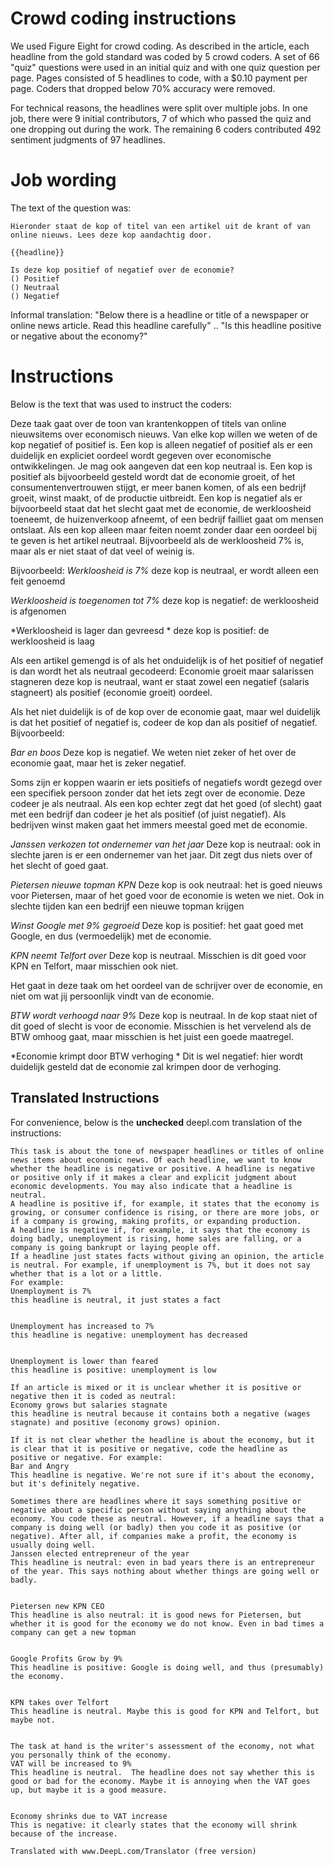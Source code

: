 # Crowd coding instructions

We used Figure Eight for crowd coding. 
As described in the article, each headline from the gold standard was coded by 5 crowd coders.
A set of 66 "quiz" questions were used in an initial quiz and with one quiz question per page.
Pages consisted of 5 headlines to code, with a $0.10 payment per page. 
Coders that dropped below 70% accuracy were removed. 

For technical reasons, the headlines were split over multiple jobs. 
In one job, there were 9 initial contributors, 7 of which who passed the quiz and one dropping out during the work.
The remaining 6 coders contributed 492 sentiment judgments of 97 headlines. 

# Job wording

The text of the question was:

```
Hieronder staat de kop of titel van een artikel uit de krant of van online nieuws. Lees deze kop aandachtig door.

{{headline}}

Is deze kop positief of negatief over de economie?
() Positief
() Neutraal
() Negatief
```

Informal translation: "Below there is a headline or title of a newspaper or online news article. Read this headline carefully" .. "Is this headline positive or negative about the economy?"

# Instructions

Below is the text that was used to instruct the coders: 

Deze taak gaat over de toon van krantenkoppen of titels van online nieuwsitems over economisch nieuws. Van elke kop willen we weten of de kop negatief of positief is. Een kop is alleen negatief of positief als er een duidelijk en expliciet oordeel wordt gegeven over economische ontwikkelingen. Je mag ook aangeven dat een kop neutraal is. 
Een kop is positief als bijvoorbeeld gesteld wordt dat de economie groeit, of het consumentenvertrouwen stijgt, er meer banen komen, of als een bedrijf groeit, winst maakt, of de productie uitbreidt. 
Een kop is negatief als er bijvoorbeeld staat dat het slecht gaat met de economie, de werkloosheid toeneemt, de huizenverkoop afneemt, of een bedrijf failliet gaat om mensen ontslaat. 
Als een kop alleen maar feiten noemt zonder daar een oordeel bij te geven is het artikel neutraal. Bijvoorbeeld als de werkloosheid 7% is, maar als er niet staat of dat veel of weinig is. 

Bijvoorbeeld:
*Werkloosheid is 7%*
deze kop is neutraal, er wordt alleen een feit genoemd

*Werkloosheid is toegenomen tot 7%*
deze kop is negatief: de werkloosheid is afgenomen

*Werkloosheid is lager dan gevreesd *
deze kop is positief: de werkloosheid is laag
 
Als een artikel gemengd is of als het onduidelijk is of het positief of negatief is dan wordt het als neutraal gecodeerd:
Economie groeit maar salarissen stagneren
deze kop is neutraal, want er staat zowel een negatief (salaris stagneert) als positief (economie groeit) oordeel. 
 
Als het niet duidelijk is of de kop over de economie gaat, maar wel duidelijk is dat het positief of negatief is, codeer de kop dan als positief of negatief. Bijvoorbeeld:

*Bar en boos*
Deze kop is negatief. We weten niet zeker of het over de economie gaat, maar het is zeker negatief.
 
Soms zijn er koppen waarin er iets positiefs of negatiefs wordt gezegd over een specifiek persoon zonder dat het iets zegt over de economie. Deze codeer je als neutraal. Als een kop echter zegt dat het goed (of slecht) gaat met een bedrijf dan codeer je het als positief (of juist negatief). Als bedrijven winst maken gaat het immers meestal goed met de economie. 

*Janssen verkozen tot ondernemer van het jaar*
Deze kop is neutraal: ook in slechte jaren is er een ondernemer van het jaar. Dit zegt dus niets over of het slecht of goed gaat.


*Pietersen nieuwe topman KPN*
Deze kop is ook neutraal: het is goed nieuws voor Pietersen, maar of het goed voor de economie is weten we niet. Ook in slechte tijden kan een bedrijf een nieuwe topman krijgen


*Winst Google met 9% gegroeid*
Deze kop is positief: het gaat goed met Google, en dus (vermoedelijk) met de economie.


*KPN neemt Telfort over*
Deze kop is neutraal. Misschien is dit goed voor KPN en Telfort, maar misschien ook niet.


Het gaat in deze taak om het oordeel van de schrijver over de economie, en niet om wat jij persoonlijk vindt van de economie. 

*BTW wordt verhoogd naar 9%*
Deze kop is neutraal.  In de kop staat niet of dit  goed of slecht is voor de economie. Misschien is het vervelend als de BTW omhoog gaat, maar misschien is het juist een goede maatregel.


*Economie krimpt door BTW verhoging *
Dit is wel negatief:  hier wordt duidelijk gesteld dat de economie zal krimpen door de verhoging. 

## Translated Instructions

For convenience, below is the **unchecked** deepl.com translation of the instructions:

```
This task is about the tone of newspaper headlines or titles of online news items about economic news. Of each headline, we want to know whether the headline is negative or positive. A headline is negative or positive only if it makes a clear and explicit judgment about economic developments. You may also indicate that a headline is neutral. 
A headline is positive if, for example, it states that the economy is growing, or consumer confidence is rising, or there are more jobs, or if a company is growing, making profits, or expanding production. 
A headline is negative if, for example, it says that the economy is doing badly, unemployment is rising, home sales are falling, or a company is going bankrupt or laying people off. 
If a headline just states facts without giving an opinion, the article is neutral. For example, if unemployment is 7%, but it does not say whether that is a lot or a little. 
For example:
Unemployment is 7%
this headline is neutral, it just states a fact


Unemployment has increased to 7%
this headline is negative: unemployment has decreased


Unemployment is lower than feared 
this headline is positive: unemployment is low
 
If an article is mixed or it is unclear whether it is positive or negative then it is coded as neutral:
Economy grows but salaries stagnate
this headline is neutral because it contains both a negative (wages stagnate) and positive (economy grows) opinion. 
 
If it is not clear whether the headline is about the economy, but it is clear that it is positive or negative, code the headline as positive or negative. For example:
Bar and Angry
This headline is negative. We're not sure if it's about the economy, but it's definitely negative.
 
Sometimes there are headlines where it says something positive or negative about a specific person without saying anything about the economy. You code these as neutral. However, if a headline says that a company is doing well (or badly) then you code it as positive (or negative). After all, if companies make a profit, the economy is usually doing well. 
Janssen elected entrepreneur of the year
This headline is neutral: even in bad years there is an entrepreneur of the year. This says nothing about whether things are going well or badly.


Pietersen new KPN CEO 
This headline is also neutral: it is good news for Pietersen, but whether it is good for the economy we do not know. Even in bad times a company can get a new topman


Google Profits Grow by 9%
This headline is positive: Google is doing well, and thus (presumably) the economy.


KPN takes over Telfort
This headline is neutral. Maybe this is good for KPN and Telfort, but maybe not.


The task at hand is the writer's assessment of the economy, not what you personally think of the economy. 
VAT will be increased to 9%
This headline is neutral.  The headline does not say whether this is good or bad for the economy. Maybe it is annoying when the VAT goes up, but maybe it is a good measure.


Economy shrinks due to VAT increase 
This is negative: it clearly states that the economy will shrink because of the increase.

Translated with www.DeepL.com/Translator (free version)
```





